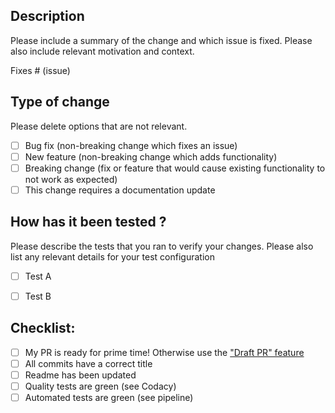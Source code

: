 ## Description

Please include a summary of the change and which issue is fixed. Please also include relevant motivation and context.

Fixes # (issue)

## Type of change

Please delete options that are not relevant.

- [ ] Bug fix (non-breaking change which fixes an issue)
- [ ] New feature (non-breaking change which adds functionality)
- [ ] Breaking change (fix or feature that would cause existing functionality to not work as expected)
- [ ] This change requires a documentation update

## How has it been tested ?

Please describe the tests that you ran to verify your changes. Please also list any relevant details for your test configuration

- [ ] Test A
- [ ] Test B


## Checklist:

- [ ] My PR is ready for prime time! Otherwise use the ["Draft PR" feature](https://help.github.com/en/articles/about-pull-requests#draft-pull-requests)
- [ ] All commits have a correct title
- [ ] Readme has been updated
- [ ] Quality tests are green (see Codacy)
- [ ] Automated tests are green (see pipeline)
